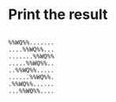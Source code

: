 # Print the result

<!-- %% svg-grid: code -->

<pre><code>
%%WQ%%.......
....%%WQ%%...
.......%%WQ%%
.....%%WQ%%..
..%%WQ%%.....
......%%WQ%%.
.%%WQ%%......
...%%WQ%%....
</code></pre>
